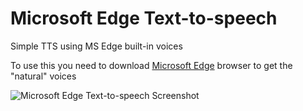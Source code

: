 # Microsoft Edge Text-to-speech

Simple TTS using MS Edge built-in voices

To use this you need to download [Microsoft Edge](https://www.microsoft.com/en-us/edge) browser to get the "natural" voices

![Microsoft Edge Text-to-speech Screenshot](https://user-images.githubusercontent.com/31791780/191649334-be13b537-0fa9-45f3-9a6c-61ea8ac7db6f.png)
